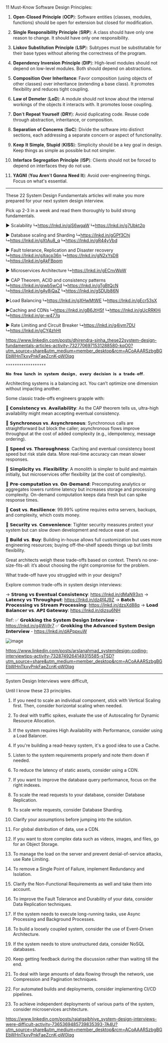 11 Must-Know Software Design Principles:

1) 𝐎𝐩𝐞𝐧-𝐂𝐥𝐨𝐬𝐞𝐝 𝐏𝐫𝐢𝐧𝐜𝐢𝐩𝐥𝐞 (𝐎𝐂𝐏): Software entities (classes, modules, functions) should be open for extension but closed for modification.

2) 𝐒𝐢𝐧𝐠𝐥𝐞 𝐑𝐞𝐬𝐩𝐨𝐧𝐬𝐢𝐛𝐢𝐥𝐢𝐭𝐲 𝐏𝐫𝐢𝐧𝐜𝐢𝐩𝐥𝐞 (𝐒𝐑𝐏): A class should have only one reason to change. It should have only one responsibility.

3) 𝐋𝐢𝐬𝐤𝐨𝐯 𝐒𝐮𝐛𝐬𝐭𝐢𝐭𝐮𝐭𝐢𝐨𝐧 𝐏𝐫𝐢𝐧𝐜𝐢𝐩𝐥𝐞 (𝐋𝐒𝐏): Subtypes must be substitutable for their base types without altering the correctness of the program.

4) 𝐃𝐞𝐩𝐞𝐧𝐝𝐞𝐧𝐜𝐲 𝐈𝐧𝐯𝐞𝐫𝐬𝐢𝐨𝐧 𝐏𝐫𝐢𝐧𝐜𝐢𝐩𝐥𝐞 (𝐃𝐈𝐏): High-level modules should not depend on low-level modules. Both should depend on abstractions.

5) 𝐂𝐨𝐦𝐩𝐨𝐬𝐢𝐭𝐢𝐨𝐧 𝐎𝐯𝐞𝐫 𝐈𝐧𝐡𝐞𝐫𝐢𝐭𝐚𝐧𝐜𝐞: Favor composition (using objects of other classes) over inheritance (extending a base class). It promotes flexibility and reduces tight coupling.

6) 𝐋𝐚𝐰 𝐨𝐟 𝐃𝐞𝐦𝐞𝐭𝐞𝐫 (𝐋𝐨𝐃): A module should not know about the internal workings of the objects it interacts with. It promotes loose coupling.

7) 𝐃𝐨𝐧'𝐭 𝐑𝐞𝐩𝐞𝐚𝐭 𝐘𝐨𝐮𝐫𝐬𝐞𝐥𝐟 (𝐃𝐑𝐘): Avoid duplicating code. Reuse code through abstraction, inheritance, or composition.

8) 𝐒𝐞𝐩𝐚𝐫𝐚𝐭𝐢𝐨𝐧 𝐨𝐟 𝐂𝐨𝐧𝐜𝐞𝐫𝐧𝐬 (𝐒𝐨𝐂): Divide the software into distinct sections, each addressing a separate concern or aspect of functionality.

9) 𝐊𝐞𝐞𝐩 𝐈𝐭 𝐒𝐢𝐦𝐩𝐥𝐞, 𝐒𝐭𝐮𝐩𝐢𝐝 (𝐊𝐈𝐒𝐒): Simplicity should be a key goal in design. Keep things as simple as possible but not simpler.

10) 𝐈𝐧𝐭𝐞𝐫𝐟𝐚𝐜𝐞 𝐒𝐞𝐠𝐫𝐞𝐠𝐚𝐭𝐢𝐨𝐧 𝐏𝐫𝐢𝐧𝐜𝐢𝐩𝐥𝐞 (𝐈𝐒𝐏): Clients should not be forced to depend on interfaces they do not use.

11) 𝐘𝐀𝐆𝐍𝐈 (𝐘𝐨𝐮 𝐀𝐫𝐞𝐧'𝐭 𝐆𝐨𝐧𝐧𝐚 𝐍𝐞𝐞𝐝 𝐈𝐭): Avoid over-engineering things. Focus on what's essential.


*****************************************

These 22 System Design Fundamentals articles will make you more prepared for your next system design interview.

Pick up 2-3 in a week and read them thoroughly to build strong fundamentals.

► Scalability
↳https://lnkd.in/gjS6wgaW
↳https://lnkd.in/g7Ubkt2p

► Database scaling and Sharding
↳https://lnkd.in/gGPf3Chj
↳https://lnkd.in/gXtAu8_q
↳https://lnkd.in/gR44yVbd

► Fault tolerance, Replication and Disaster recovery
↳https://lnkd.in/gXqcp36n
↳https://lnkd.in/gN2xYsD8
↳https://lnkd.in/gAkFBpqm

► Microservices Architecture
↳https://lnkd.in/gECnvWpW

► CAP Theorem, ACID and consistency patterns
↳https://lnkd.in/giwb5wCd
↳https://lnkd.in/gTgBtQcN
↳https://lnkd.in/gAy8jQaZ
↳https://lnkd.in/gSDUb86N

►Load Balancing
↳https://lnkd.in/gXHwMtWE
↳https://lnkd.in/gEcr53sX

►Caching and CDNs
↳https://lnkd.in/gB6JtHSf
↳https://lnkd.in/gUcRRKHi
↳https://lnkd.in/gr-w477q

► Rate Limiting and Circuit Breaker
↳https://lnkd.in/g4iym7DU
↳https://lnkd.in/gCY4zhHt


https://www.linkedin.com/posts/dhirendra-sinha_these22system-design-fundamentals-articles-activity-7327706971531288580-kqO0?utm_source=share&utm_medium=member_desktop&rcm=ACoAAARSzbgBGEbWHnTkxyPnkFaeZcnK-pW0lqg


    ******************

    𝗡𝗼 𝗳𝗿𝗲𝗲 𝗹𝘂𝗻𝗰𝗵 𝗶𝗻 𝘀𝘆𝘀𝘁𝗲𝗺 𝗱𝗲𝘀𝗶𝗴𝗻, 𝗲𝘃𝗲𝗿𝘆 𝗱𝗲𝗰𝗶𝘀𝗶𝗼𝗻 𝗶𝘀 𝗮 𝘁𝗿𝗮𝗱𝗲-𝗼𝗳𝗳.

Architecting systems is a balancing act. You can’t optimize one dimension without impacting another. 

Some classic trade-offs engineers grapple with:

🔹 𝗖𝗼𝗻𝘀𝗶𝘀𝘁𝗲𝗻𝗰𝘆 𝘃𝘀. 𝗔𝘃𝗮𝗶𝗹𝗮𝗯𝗶𝗹𝗶𝘁𝘆: As the CAP theorem tells us, ultra-high availability might mean accepting eventual consistency.

🔹 𝗦𝘆𝗻𝗰𝗵𝗿𝗼𝗻𝗼𝘂𝘀 𝘃𝘀. 𝗔𝘀𝘆𝗻𝗰𝗵𝗿𝗼𝗻𝗼𝘂𝘀: Synchronous calls are straightforward but block the caller; asynchronous flows improve throughput at the cost of added complexity (e.g., idempotency, message ordering).

🔹 𝗦𝗽𝗲𝗲𝗱 𝘃𝘀. 𝗧𝗵𝗼𝗿𝗼𝘂𝗴𝗵𝗻𝗲𝘀𝘀: Caching and eventual consistency boost speed but risk stale data. More real-time accuracy can mean slower responses.

🔹 𝗦𝗶𝗺𝗽𝗹𝗶𝗰𝗶𝘁𝘆 𝘃𝘀. 𝗙𝗹𝗲𝘅𝗶𝗯𝗶𝗹𝗶𝘁𝘆: A monolith is simpler to build and maintain initially, but microservices offer flexibility (at the cost of complexity).

🔹 𝗣𝗿𝗲-𝗰𝗼𝗺𝗽𝘂𝘁𝗮𝘁𝗶𝗼𝗻 𝘃𝘀. 𝗢𝗻-𝗗𝗲𝗺𝗮𝗻𝗱: Precomputing analytics or aggregates lowers runtime latency but increases storage and processing complexity. On-demand computation keeps data fresh but can spike response times.

🔹 𝗖𝗼𝘀𝘁 𝘃𝘀. 𝗥𝗲𝘀𝗶𝗹𝗶𝗲𝗻𝗰𝗲: 99.99% uptime requires extra servers, backups, and complexity, which costs money.

🔹 𝗦𝗲𝗰𝘂𝗿𝗶𝘁𝘆 𝘃𝘀. 𝗖𝗼𝗻𝘃𝗲𝗻𝗶𝗲𝗻𝗰𝗲: Tighter security measures protect your system but can slow down development and reduce ease of use.

🔹 𝗕𝘂𝗶𝗹𝗱 𝘃𝘀. 𝗕𝘂𝘆: Building in-house allows full customization but uses more engineering resources; buying off-the-shelf speeds things up but limits flexibility.

Great architects weigh these trade-offs based on context. There’s no one-size-fits-all: it’s about choosing the right compromise for the problem. 

What trade-off have you struggled with in your designs?


Explore common trade-offs in system design interviews:

→ 𝗦𝘁𝗿𝗼𝗻𝗴 𝘃𝘀 𝗘𝘃𝗲𝗻𝘁𝘂𝗮𝗹 𝗖𝗼𝗻𝘀𝗶𝘀𝘁𝗲𝗻𝗰𝘆: https://lnkd.in/dMaN93xn
→ 𝗟𝗮𝘁𝗲𝗻𝗰𝘆 𝘃𝘀 𝗧𝗵𝗿𝗼𝘂𝗴𝗵𝗽𝘂𝘁: https://lnkd.in/dz4f4J9Z
→ 𝗕𝗮𝘁𝗰𝗵 𝗣𝗿𝗼𝗰𝗲𝘀𝘀𝗶𝗻𝗴 𝘃𝘀 𝗦𝘁𝗿𝗲𝗮𝗺 𝗣𝗿𝗼𝗰𝗲𝘀𝘀𝗶𝗻𝗴: https://lnkd.in/dzsXd88q
→ 𝗟𝗼𝗮𝗱 𝗕𝗮𝗹𝗮𝗻𝗰𝗲𝗿 𝘃𝘀. 𝗔𝗣𝗜 𝗚𝗮𝘁𝗲𝘄𝗮𝘆: https://lnkd.in/dizsu6NH


Ref:
✅ 𝗚𝗿𝗼𝗸𝗸𝗶𝗻𝗴 𝘁𝗵𝗲 𝗦𝘆𝘀𝘁𝗲𝗺 𝗗𝗲𝘀𝗶𝗴𝗻 𝗜𝗻𝘁𝗲𝗿𝘃𝗶𝗲𝘄 - https://lnkd.in/g4Wii9r7
✅ 𝗚𝗿𝗼𝗸𝗸𝗶𝗻𝗴 𝘁𝗵𝗲 𝗔𝗱𝘃𝗮𝗻𝗰𝗲𝗱 𝗦𝘆𝘀𝘁𝗲𝗺 𝗗𝗲𝘀𝗶𝗴𝗻 𝗜𝗻𝘁𝗲𝗿𝘃𝗶𝗲𝘄 - https://lnkd.in/dAPppxuW

![image](https://github.com/user-attachments/assets/835ff32f-c63b-4705-aeab-7bccfcd747dd)


https://www.linkedin.com/posts/arslanahmad_systemdesign-coding-interviewtips-activity-7328749264149315585-sTSD?utm_source=share&utm_medium=member_desktop&rcm=ACoAAARSzbgBGEbWHnTkxyPnkFaeZcnK-pW0lqg


******


System Design Interviews were difficult,

Until I know these 23 principles.

1. If you need to scale an individual component, stick with Vertical Scaling first. Then, consider horizontal scaling when needed.

2. To deal with traffic spikes, evaluate the use of Autoscaling for Dynamic Resource Allocation.

3. If the system requires High Availability with Performance, consider using a Load Balancer.

4. If you're building a read-heavy system, it's a good idea to use a Cache.

5. Listen to the system requirements properly and note them down if needed.

6. To reduce the latency of static assets, consider using a CDN.

7. If you want to improve the database query performance, focus on the right indexes.

8. To scale the read requests to your database, consider Database Replication.

9. To scale write requests, consider Database Sharding.

10. Clarify your assumptions before jumping into the solution.

11. For global distribution of data, use a CDN.

12. If you want to store complex data such as videos, images, and files, go for an Object Storage.

13. To manage the load on the server and prevent denial-of-service attacks, use Rate Limiting.

14. To remove a Single Point of Failure, implement Redundancy and Isolation.

15. Clarify the Non-Functional Requirements as well and take them into account.

16. To improve the Fault Tolerance and Durability of your data, consider Data Replication techniques.

17. If the system needs to execute long-running tasks, use Async Processing and Background Processes.

18. To build a loosely coupled system, consider the use of Event-Driven Architecture.

19. If the system needs to store unstructured data, consider NoSQL databases.

20. Keep getting feedback during the discussion rather than waiting till the end.

21. To deal with large amounts of data flowing through the network, use Compression and Pagination techniques.

22. For automated builds and deployments, consider implementing CI/CD pipelines.

23. To achieve independent deployments of various parts of the system, consider microservices architecture.


https://www.linkedin.com/posts/rajatgajbhiye_system-design-interviews-were-difficult-activity-7365369485739835393-7A4U?utm_source=share&utm_medium=member_desktop&rcm=ACoAAARSzbgBGEbWHnTkxyPnkFaeZcnK-pW0lqg
